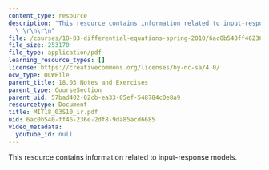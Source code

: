 ```yaml
---
content_type: resource
description: "This resource contains information related to input-response models.\
  \ \r\n\r\n"
file: /courses/18-03-differential-equations-spring-2010/6ac0b540ff46236e2df89da85acd6685_MIT18_03S10_ir.pdf
file_size: 253170
file_type: application/pdf
learning_resource_types: []
license: https://creativecommons.org/licenses/by-nc-sa/4.0/
ocw_type: OCWFile
parent_title: 18.03 Notes and Exercises
parent_type: CourseSection
parent_uid: 57bad402-02cb-ea33-05ef-548784c0e8a9
resourcetype: Document
title: MIT18_03S10_ir.pdf
uid: 6ac0b540-ff46-236e-2df8-9da85acd6685
video_metadata:
  youtube_id: null
---
```

This resource contains information related to input-response models. 

